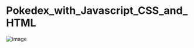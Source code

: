 # Pokedex_with_Javascript_CSS_and_HTML

![image](https://user-images.githubusercontent.com/87555603/199162944-8eb61436-1d07-4d25-8d58-4d70c1630a88.png)


